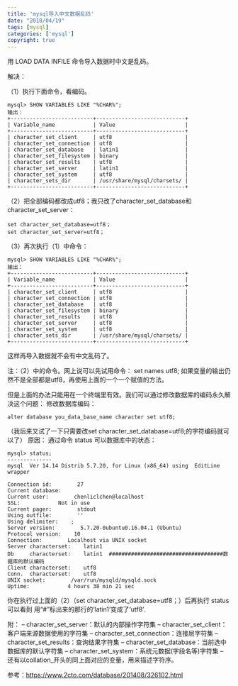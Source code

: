 ```yaml
---
title: 'mysql导入中文数据乱码'
date: "2018/04/19"
tags: [mysql]
categories: ['mysql']
copyright: true
---
```

用 LOAD DATA INFILE 命令导入数据时中文是乱码。

解决：

（1）执行下面命令，看编码。
```
mysql> SHOW VARIABLES LIKE "%CHAR%";
输出：
+--------------------------+----------------------------+
| Variable_name            | Value                      |
+--------------------------+----------------------------+
| character_set_client     | utf8                       |
| character_set_connection | utf8                       |
| character_set_database   | latin1                     |
| character_set_filesystem | binary                     |
| character_set_results    | utf8                       |
| character_set_server     | latin1                     |
| character_set_system     | utf8                       |
| character_sets_dir       | /usr/share/mysql/charsets/ |
+--------------------------+----------------------------+
```
（2）把全部编码都改成utf8；我只改了character_set_database和character_set_server：
```
set character_set_database=utf8；
set character_set_server=utf8；
```
（3）再次执行（1）中命令：
```
mysql> SHOW VARIABLES LIKE "%CHAR%";
输出：
+--------------------------+----------------------------+
| Variable_name            | Value                      |
+--------------------------+----------------------------+
| character_set_client     | utf8                       |
| character_set_connection | utf8                       |
| character_set_database   | utf8                       |
| character_set_filesystem | binary                     |
| character_set_results    | utf8                       |
| character_set_server     | utf8                       |
| character_set_system     | utf8                       |
| character_sets_dir       | /usr/share/mysql/charsets/ |
+--------------------------+----------------------------+
```
这样再导入数据就不会有中文乱码了。

注：（2）中的命令。网上说可以先试用命令： set names utf8; 如果变量的输出仍然不是全部都是utf8，再使用上面的一个一个赋值的方法。

但是上面的办法只能用在一个终端里有效。我们可以通过修改数据库的编码永久解决这个问题：
修改数据库编码：
```
alter database you_data_base_name character set utf8;
```
（我后来又试了一下只需要改set character_set_database=utf8;的字符编码就可以了）
原因：
通过命令 status 可以数据库中的状态：
```
mysql> status;
--------------
mysql  Ver 14.14 Distrib 5.7.20, for Linux (x86_64) using  EditLine wrapper

Connection id:        27
Current database:    
Current user:        chenliclchen@localhost
SSL:            Not in use
Current pager:        stdout
Using outfile:        ''
Using delimiter:    ;
Server version:        5.7.20-0ubuntu0.16.04.1 (Ubuntu)
Protocol version:    10
Connection:        Localhost via UNIX socket
Server characterset:    latin1  
Db     characterset:    latin1  ####################################数据库的默认编码
Client characterset:    utf8
Conn.  characterset:    utf8
UNIX socket:        /var/run/mysqld/mysqld.sock
Uptime:            4 hours 38 min 21 sec
```
你在执行过上面的（2）（set character_set_database=utf8；）后再执行 status 可以看到 用“#”标出来的那行的‘latin1’变成了‘utf8’.

附：
– character_set_server：默认的内部操作字符集
– character_set_client：客户端来源数据使用的字符集
– character_set_connection：连接层字符集
– character_set_results：查询结果字符集
– character_set_database：当前选中数据库的默认字符集
– character_set_system：系统元数据(字段名等)字符集
– 还有以collation_开头的同上面对应的变量，用来描述字符序。

参考：https://www.2cto.com/database/201408/326102.html
